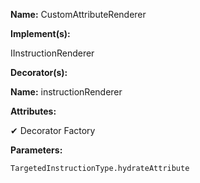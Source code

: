 **Name:** CustomAttributeRenderer

**Implement(s):**

IInstructionRenderer

**Decorator(s):**

**Name:** instructionRenderer

**Attributes:**

✔ Decorator Factory

**Parameters:**

```
TargetedInstructionType.hydrateAttribute
```

